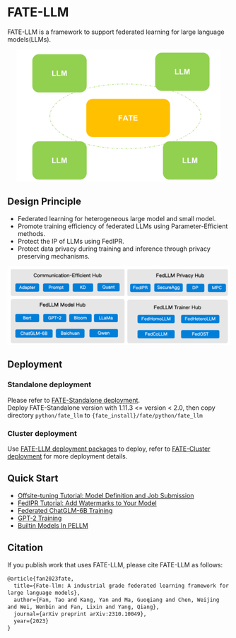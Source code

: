 # FATE-LLM
FATE-LLM is a framework to support federated learning for large language models(LLMs).
<div align="center">
  <img src="./doc/images/fate-llm-show.png" height="300">
</div>

## Design Principle
- Federated learning for heterogeneous large model and small model.
- Promote training efficiency of federated LLMs using Parameter-Efficient methods.
- Protect the IP of LLMs using FedIPR.
- Protect data privacy during training and inference through privacy preserving mechanisms.
<div align="center">
  <img src="./doc/images/fate-llm-plan.png">
</div>

## Deployment

### Standalone deployment
Please refer to [FATE-Standalone deployment](https://github.com/FederatedAI/FATE#standalone-deployment).  
Deploy FATE-Standalone version with 1.11.3 <= version < 2.0, then copy directory `python/fate_llm` to `{fate_install}/fate/python/fate_llm`

### Cluster deployment
Use [FATE-LLM deployment packages](https://github.com/FederatedAI/FATE/wiki/Download#llm%E9%83%A8%E7%BD%B2%E5%8C%85) to deploy,  refer to [FATE-Cluster deployment](https://github.com/FederatedAI/FATE#cluster-deployment) for more deployment details.

## Quick Start
- [Offsite-tuning Tutorial: Model Definition and Job Submission](./doc/tutorial/offsite_tuning/Offsite_tuning_tutorial.ipynb)
- [FedIPR Tutorial: Add Watermarks to Your Model](./doc/tutorial/fed_ipr/FedIPR-tutorial.ipynb)
- [Federated ChatGLM-6B Training](./doc/tutorial/parameter_efficient_llm/ChatGLM-6B_ds.ipynb)
- [GPT-2 Training](./doc/tutorial/parameter_efficient_llm/GPT2-example.ipynb)
- [Builtin Models In PELLM](./doc/tutorial/builtin_models.md)

## Citation

If you publish work that uses FATE-LLM, please cite FATE-LLM as follows:
```
@article{fan2023fate,
  title={Fate-llm: A industrial grade federated learning framework for large language models},
  author={Fan, Tao and Kang, Yan and Ma, Guoqiang and Chen, Weijing and Wei, Wenbin and Fan, Lixin and Yang, Qiang},
  journal={arXiv preprint arXiv:2310.10049},
  year={2023}
}
```